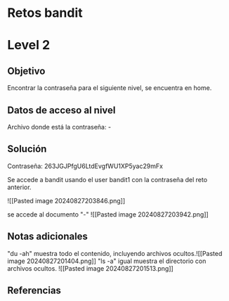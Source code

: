# Retos bandit

# Level 2

## Objetivo
Encontrar la contraseña para el siguiente nivel, se encuentra en home.

## Datos de acceso al nivel

Archivo donde está la contraseña:  -

## Solución
Contraseña: 263JGJPfgU6LtdEvgfWU1XP5yac29mFx

Se accede a bandit usando el user bandit1 con la contraseña del reto anterior.

![[Pasted image 20240827203846.png]]

se accede al documento "-"
![[Pasted image 20240827203942.png]]



## Notas adicionales

"du -ah" muestra todo el contenido, incluyendo archivos ocultos.![[Pasted image 20240827201404.png]]
"ls -a" igual muestra el directorio con archivos ocultos.
![[Pasted image 20240827201513.png]]
## Referencias


